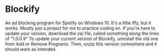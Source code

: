 # Blockify
An ad blocking program for Spotify on Windows 10. It's a little iffy, but it works. Mostly just a project for me to practice coding on.
If you're here to update your version, download the zip file, called something along the lines of "1.0.0.9"
To update your current version of Blockify, uninstall the old one from Add or Remove Programs. Then, unzip this version somewhere and it should work as intended.
